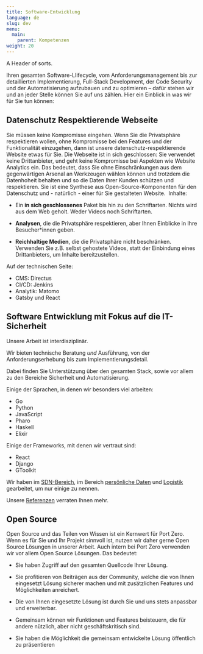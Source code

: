 ```yaml
---
title: Software-Entwicklung
language: de
slug: dev
menu:
  main:
    parent: Kompetenzen
weight: 20
---
```


<p class="lead">
   A Header of sorts.
</p>

Ihren gesamten Software-Llifecycle, vom Anforderungsmanagement bis zur detaillierten Implementierung, Full-Stack Development, der Code Security und der Automatisierung aufzubauen und zu optimieren – dafür stehen wir und an jeder Stelle können Sie auf uns zählen. Hier ein Einblick in was wir für Sie tun können:

## Datenschutz Respektierende Webseite

Sie müssen keine Kompromisse eingehen.
Wenn Sie die Privatsphäre respektieren wollen, ohne Kompromisse bei den Features und der Funktionalität einzugehen, dann ist unsere datenschutz-respektierende Website etwas für Sie.
Die Webseite ist in sich geschlossen: Sie verwendet keine Drittanbieter, und geht keine Kompromisse bei Aspekten wie Website Analytics ein. Das bedeutet, dass Sie ohne Einschränkungen aus dem gegenwärtigen Arsenal an Werkzeugen wählen können und trotzdem die Datenhoheit behalten und so die Daten Ihrer Kunden schützen und respektieren.
Sie ist eine Synthese aus Open-Source-Komponenten für den Datenschutz und - natürlich - einer für Sie gestalteten Website.
![]()
Inhalte:
- Ein **in sich geschlossenes** Paket bis hin zu den Schriftarten.
Nichts wird aus dem Web geholt.
Weder Videos noch Schriftarten.

- **Analysen**, die die Privatsphäre respektieren, aber Ihnen Einblicke in Ihre Besucher*innen geben.
- **Reichhaltige Medien**, die die Privatsphäre nicht beschränken.
Verwenden Sie z.B. selbst gehostete Videos, statt der Einbindung eines Drittanbieters, um Inhalte bereitzustellen.

Auf der technischen Seite:
- CMS: Directus
- CI/CD: Jenkins
- Analytik: Matomo
- Gatsby und React

## Software Entwicklung mit Fokus auf die IT-Sicherheit

Unsere Arbeit ist interdisziplinär.

Wir bieten technische Beratung _und_ Ausführung, von der Anforderungserhebung bis zum Implementierungsdetail.

Dabei finden Sie Unterstützung über den gesamten Stack, sowie vor allem zu den Bereiche Sicherheit und Automatisierung.

Einige der Sprachen, in denen wir besonders viel arbeiten:

- Go
- Python
- JavaScript
- Pharo
- Haskell
- Elixir

Einige der Frameworks, mit denen wir vertraut sind:
- React
- Django
- GToolkit

Wir haben im [SDN-Bereich](/references/wobcom), im Bereich [persönliche Daten](/references/polypoly) und [Logistik](/references/saloodo) gearbeitet, um nur einige zu nennen.

Unsere [Referenzen](/references) verraten Ihnen mehr.

## Open Source

Open Source und das Teilen von Wissen ist ein Kernwert für Port Zero.
Wenn es für Sie und Ihr Projekt sinnvoll ist, nutzen wir daher gerne Open Source Lösungen in unserer Arbeit. Auch intern bei Port Zero verwenden wir vor allem Open Source Lösungen.
Das bedeutet:
- Sie haben Zugriff auf den gesamten Quellcode Ihrer Lösung.

- Sie profitieren von Beiträgen aus der Community, welche die von Ihnen eingesetzt Lösung sicherer machen und mit zusätzlichen Features und Möglichkeiten anreichert.
- Die von Ihnen eingesetzte Lösung ist durch Sie und uns stets anpassbar und erweiterbar.
- Gemeinsam können wir Funktionen und Features beisteuern, die für andere nützlich, aber nicht geschäftskritisch sind.
- Sie haben die Möglichkeit die gemeinsam entwickelte Lösung öffentlich zu präsentieren

